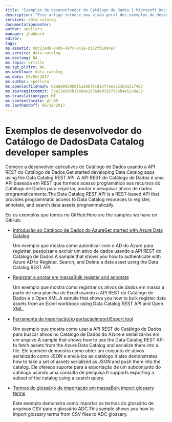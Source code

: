 ```yaml
---
title: "Exemplos de desenvolvedor do Catálogo de Dados | Microsoft Docs"
description: "Este artigo fornece uma visão geral dos exemplos de desenvolvedor disponíveis para a API REST do Catálogo de Dados."
services: data-catalog
documentationcenter: 
author: spelluru
manager: jhubbard
editor: 
tags: 
ms.assetid: 0dc23edd-04d8-49fc-841e-d132fb109ce7
ms.service: data-catalog
ms.devlang: NA
ms.topic: article
ms.tgt_pltfrm: NA
ms.workload: data-catalog
ms.date: 08/05/2017
ms.author: spelluru
ms.openlocfilehash: 6ba88885805f1a206f01015f7eec5236da517403
ms.sourcegitcommit: 50e23e8d3b1148ae2d36dad3167936b4e52c8a23
ms.translationtype: MT
ms.contentlocale: pt-BR
ms.lasthandoff: 08/18/2017
---
```

# <a name="data-catalog-developer-samples"></a><span data-ttu-id="e5b31-103">Exemplos de desenvolvedor do Catálogo de Dados</span><span class="sxs-lookup"><span data-stu-id="e5b31-103">Data Catalog developer samples</span></span>
<span data-ttu-id="e5b31-104">Comece a desenvolver aplicativos de Catálogo de Dados usando a API REST do Catálogo de Dados.</span><span class="sxs-lookup"><span data-stu-id="e5b31-104">Get started developing Data Catalog apps using the Data Catalog REST API.</span></span> <span data-ttu-id="e5b31-105">A API REST do Catálogo de Dados é uma API baseada em REST que fornece acesso programático aos recursos do Catálogo de Dados para registrar, anotar e pesquisar ativos de dados programaticamente.</span><span class="sxs-lookup"><span data-stu-id="e5b31-105">The Data Catalog REST API is a REST-based API that provides programmatic access to Data Catalog resources to register, annotate, and search data assets programmatically.</span></span>

<span data-ttu-id="e5b31-106">Eis os exemplos que temos no GitHub:</span><span class="sxs-lookup"><span data-stu-id="e5b31-106">Here are the samples we have on GitHub:</span></span>

* [<span data-ttu-id="e5b31-107">Introdução ao Catálogo de Dados do Azure</span><span class="sxs-lookup"><span data-stu-id="e5b31-107">Get started with Azure Data Catalog</span></span>](https://azure.microsoft.com/resources/samples/data-catalog-dotnet-get-started/)
  
  <span data-ttu-id="e5b31-108">Um exemplo que mostra como autenticar com o AD do Azure para registrar, pesquisar e excluir um ativo de dados usando a API REST do Catálogo de Dados.</span><span class="sxs-lookup"><span data-stu-id="e5b31-108">A sample that shows you how to authenticate with Azure AD to Register, Search, and Delete a data asset using the Data Catalog REST API.</span></span>
* [<span data-ttu-id="e5b31-109">Registrar e anotar em massa</span><span class="sxs-lookup"><span data-stu-id="e5b31-109">Bulk register and annotate</span></span>](https://azure.microsoft.com/resources/samples/data-catalog-dotnet-excel-register-data-assets/)
  
  <span data-ttu-id="e5b31-110">Um exemplo que mostra como registrar os ativos de dados em massa a partir de uma planilha do Excel usando a API REST do Catálogo de Dados e o Open XML.</span><span class="sxs-lookup"><span data-stu-id="e5b31-110">A sample that shows you how to bulk register data assets from an Excel workbook using Data Catalog REST API and Open XML.</span></span>
* [<span data-ttu-id="e5b31-111">Ferramenta de importação/exportação</span><span class="sxs-lookup"><span data-stu-id="e5b31-111">Import/Export tool</span></span>](https://azure.microsoft.com/resources/samples/data-catalog-dotnet-import-export/)
  
  <span data-ttu-id="e5b31-112">Um exemplo que mostra como usar a API REST do Catálogo de Dados para buscar ativos no Catálogo de Dados do Azure e serializá-los em um arquivo.</span><span class="sxs-lookup"><span data-stu-id="e5b31-112">A sample that shows how to use the Data Catalog REST API to fetch assets from the Azure Data Catalog and serialize them into a file.</span></span> <span data-ttu-id="e5b31-113">Ele também demonstra como obter um conjunto de ativos serializado como JSON e enviá-los ao catálogo.</span><span class="sxs-lookup"><span data-stu-id="e5b31-113">It also demonstrates how to take a set of assets serialized as JSON and push them into the catalog.</span></span> <span data-ttu-id="e5b31-114">Ele oferece suporte para a exportação de um subconjunto do catálogo usando uma consulta de pesquisa.</span><span class="sxs-lookup"><span data-stu-id="e5b31-114">It supports exporting a subset of the catalog using a search query.</span></span>

* [<span data-ttu-id="e5b31-115">Termos do glossário de importação em massa</span><span class="sxs-lookup"><span data-stu-id="e5b31-115">Bulk import glossary terms</span></span>](https://azure.microsoft.com/resources/samples/data-catalog-bulk-import-glossary/)

    <span data-ttu-id="e5b31-116">Este exemplo demonstra como importar os termos do glossário de arquivos CSV para o glossário ADC.</span><span class="sxs-lookup"><span data-stu-id="e5b31-116">This sample shows you how to import glossary terms from CSV files to ADC glossary.</span></span>

